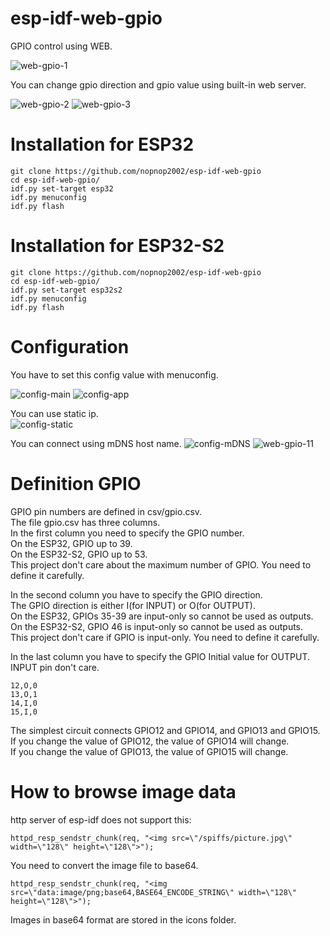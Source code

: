 # esp-idf-web-gpio
GPIO control using WEB.

![web-gpio-1](https://user-images.githubusercontent.com/6020549/124352292-84d99d00-dc3a-11eb-8f8a-45472e45eebe.jpg)

You can change gpio direction and gpio value using built-in web server.   

![web-gpio-2](https://user-images.githubusercontent.com/6020549/124352331-a2a70200-dc3a-11eb-9161-4053ef0315f5.jpg)
![web-gpio-3](https://user-images.githubusercontent.com/6020549/124352333-a3d82f00-dc3a-11eb-879f-2fb976e43646.jpg)

# Installation for ESP32

```
git clone https://github.com/nopnop2002/esp-idf-web-gpio
cd esp-idf-web-gpio/
idf.py set-target esp32
idf.py menuconfig
idf.py flash
```

# Installation for ESP32-S2

```
git clone https://github.com/nopnop2002/esp-idf-web-gpio
cd esp-idf-web-gpio/
idf.py set-target esp32s2
idf.py menuconfig
idf.py flash
```

# Configuration   
You have to set this config value with menuconfig.   

![config-main](https://user-images.githubusercontent.com/6020549/124352357-c1a59400-dc3a-11eb-9bde-6a3fc43ef755.jpg)
![config-app](https://user-images.githubusercontent.com/6020549/124352358-c36f5780-dc3a-11eb-875b-88899585923f.jpg)

You can use static ip.   
![config-static](https://user-images.githubusercontent.com/6020549/124352360-c5d1b180-dc3a-11eb-9cdb-82162f31cf14.jpg)

You can connect using mDNS host name.
![config-mDNS](https://user-images.githubusercontent.com/6020549/124352362-c79b7500-dc3a-11eb-85be-199e1ea3bae6.jpg)
![web-gpio-11](https://user-images.githubusercontent.com/6020549/124352392-ee59ab80-dc3a-11eb-9a71-fe199db0476d.jpg)


# Definition GPIO   
GPIO pin numbers are defined in csv/gpio.csv.   
The file gpio.csv has three columns.   
In the first column you need to specify the GPIO number.   
On the ESP32, GPIO up to 39.   
On the ESP32-S2, GPIO up to 53.   
This project don't care about the maximum number of GPIO. You need to define it carefully.   
   
In the second column you have to specify the GPIO direction.   
The GPIO direction is either I(for INPUT) or O(for OUTPUT).   
On the ESP32, GPIOs 35-39 are input-only so cannot be used as outputs.   
On the ESP32-S2, GPIO 46 is input-only so cannot be used as outputs.   
This project don't care if GPIO is input-only. You need to define it carefully.   
   
In the last column you have to specify the GPIO Initial value for OUTPUT.   
INPUT pin don't care.   

```
12,O,0
13,O,1
14,I,0
15,I,0
```

The simplest circuit connects GPIO12 and GPIO14, and GPIO13 and GPIO15.   
If you change the value of GPIO12, the value of GPIO14 will change.   
If you change the value of GPIO13, the value of GPIO15 will change.   

# How to browse image data
http server of esp-idf does not support this:   
```
httpd_resp_sendstr_chunk(req, "<img src=\"/spiffs/picture.jpg\" width=\"128\" height=\"128\">");
```

You need to convert the image file to base64.   
```
httpd_resp_sendstr_chunk(req, "<img src=\"data:image/png;base64,BASE64_ENCODE_STRING\" width=\"128\" height=\"128\">");
```

Images in base64 format are stored in the icons folder.


